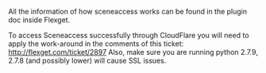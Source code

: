 All the information of how sceneaccess works can be found in the plugin doc inside Flexget.

To access Sceneaccess successfully through CloudFlare you will need to apply the work-around in the comments of this ticket: http://flexget.com/ticket/2897
Also, make sure you are running python 2.7.9, 2.7.8 (and possibly lower) will cause SSL issues.